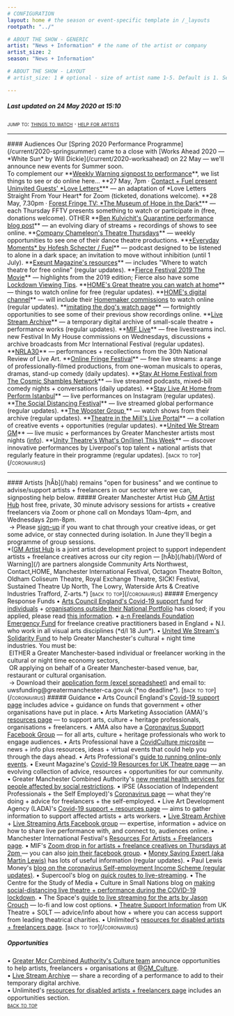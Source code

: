 ```yaml
---
# CONFIGURATION
layout: home # the season or event-specific template in /_layouts
rootpath: "../"

# ABOUT THE SHOW - GENERIC
artist: "News + Information" # the name of the artist or company
artist_size: 2
season: "News + Information"

# ABOUT THE SHOW - LAYOUT
# artist_size: 1 # optional - size of artist name 1-5. Default is 1. Set longer names to lower values

---
```

##### *Last updated on 24 May 2020 at 15:10*        

<span style='font-variant: small-caps'>jump to: [things to watch](/coronavirus/#audiences) · [help for artists](/coronavirus/#artists)</span>       
<hr>          
#### Audiences         
Our [Spring 2020 Performance Programme](/current/2020-springsummer) came to a close with [Works Ahead 2020 — *White Sun* by Will Dickie](/current/2020-worksahead) on 22 May — we'll announce new events for Summer soon.<br>To complement our **<a href="http://wordofwarning.posthaven.com" target="_blank">Weekly Warning signpost to performance</a>**, we list things to see or do online here…            
**27 May, 7pm · <a href="http://contactmcr.com/news/love-letters-straight-from-your-heart" target="_blank">Contact + Fuel present Uninvited Guests' *Love Letters*</a>** — an adaptation of *Love Letters Straight From Your Heart* for Zoom (ticketed, donations welcome).        
**28 May, 7.30pm · <a href="http://forestfringe.co.uk/portfolio/forest-fringe-tv" target="_blank">Forest Fringe TV: *The Museum of Hope in the Dark*</a>** — each Thursday FFTV presents something to watch or participate in (free, donations welcome).         
OTHER        
**<a href="http://smallertemples.wordpress.com/2020/04/04/quarantine-performance" target="_blank">Ben Kulvichit's Quarantine performance blog post</a>** — an evolving diary of streams + recordings of shows to see online.        
**<a href="http://www.companychameleon.com/whats-on/theatre-thursdays" target="_blank">Company Chameleon's Theatre Thursdays</a>** — weekly opportunities to see one of their dance theatre productions.         
**<a href="http://fueltheatre.com/projects/everyday-moments" target="_blank">*Everyday Moments* by Hofesh Schecter / Fuel</a>** — podcast designed to be listened to alone in a dark space; an invitation to move without inhibition (until 1 July).        
**<a href="http://exeuntmagazine.com/features/covid-19-resources-uk-theatre-freelancers" target="_blank">Exeunt Magazine's resources</a>** — includes "Where to watch theatre for free online" (regular updates).        
**<a href="http://vimeo.com/395350772" target="_blank">Fierce Festival 2019 The Movie</a>** — highlights from the 2019 edition; Fierce also have some <a href="http://wearefierce.org/fierces-lockdown-viewing" target="_blank">Lockdown Viewing Tips</a>.        
**<a href="http://homemcr.org/article/great-theatre-you-can-watch-at-home" target="_blank">HOME's Great theatre you can watch at home</a>** — things to watch online for free (regular updates).         
**<a href="http://homemcr.org/digital-channel" target="_blank">HOME's digital channel</a>** — will include their <a href="http://homemcr.org/event/homemakers/" target="_blank">Homemaker commissions</a> to watch online (regular updates).         
**<a href="http://www.imitatingthedog.co.uk/watch" target="_blank">imitating the dog's watch page</a>** — fortnightly opportunities to see some of their previous show recordings online.         
**<a href="http://livestreamarchive.co.uk/archive" target="_blank">Live Stream Archive</a>** — a temporary digital archive of small-scale theatre + performance works (regular updates).        
**<a href="http://mif.co.uk/mif-launches-mif-live" target="_blank">MIF Live</a>** — free livestreams incl. new Festival In My House commissions on Wednesdays, discussions + archive broadcasts from Mcr International Festival (regular updates).        
**<a href="http://nrla30.com" target="_blank">NRLA30</a>** — performances + recollections from the 30th National Review of Live Art.         
**<a href="http://www.onlinefringefestival.com/watch-our-shows" target="_blank">Online Fringe Festival</a>** — free live streams: a range of professionally-filmed productions, from one-woman musicals to operas, dramas, stand-up comedy (daily updates).        
**<a href="http://cosmicshambles.com/stayathome/upcoming-schedule" target="_blank">Stay At Home Festival from The Cosmic Shambles Network</a>** — live streamed podcasts, mixed-bill comedy nights + conversations (daily updates).         
**<a href="http://www.instagram.com/performistanbul" target="_blank">Stay Live At Home from Perform Istanbul</a>** — live performances on Instagram (regular updates).         
**<a href="http://www.socialdistancingfestival.com" target="_blank">The Social Distancing Festival</a>** — live streamed global performance (regular updates).         
**<a href="http://thewoostergroup.org/blog" target="_blank">The Wooster Group </a>** — watch shows from their archive (regular updates).         
**<a href="http://theatreinthemill.com/live-portal" target="_blank">Theatre in the Mill's Live Portal</a>** — a collation of creative events + opportunities (regular updates).        
**<a href="http://unitedwestream.co.uk" target="_blank">United We Stream GM</a>** — live music + performances by Greater Manchester artists most nights (<a href="http://www.greatermanchester-ca.gov.uk/news/united-we-stream-to-broadcast-greater-manchester-culture-to-homes-around-the-world" target="_blank">info</a>).        
**<a href="http://www.unitytheatreliverpool.co.uk/whats-on-line" target="_blank">Unity Theatre's What's On(line) This Week</a>** — discover innovative performances by Liverpool's top talent + national artists that regularly feature in their programme (regular updates).        
<span style='font-variant: small-caps'>[back to top](/coronavirus)</span>        
<hr>          
#### Artists         
[hÅb](/hab) remains "open for business" and we continue to advise/support artists + freelancers in our sector where we can, signposting help below.         
##### Greater Manchester Artist Hub            
<a href="http://www.gm-artisthub.co.uk" target="_blank">GM Artist Hub</a> host free, private, 30 minute advisory sessions for artists + creative freelancers via Zoom or phone call on Mondays 10am-4pm, and Wednesdays 2pm-8pm.<br>&nbsp;→ Please <a href="http://www.gm-artisthub.co.uk/advisory-sessions" target="_blank">sign-up</a> if you want to chat through your creative ideas, or get some advice, or stay connected during isolation. In June they'll begin a programme of group sessions.<br>*(<a href="http://www.gm-artisthub.co.uk" target="_blank">GM Artist Hub</a> is a joint artist development project to support independent artists + freelance creatives across our city region — [hÅb](/hab)/[Word of Warning](/) are partners alongside Community Arts Northwest, Contact,HOME, Manchester International Festival, Octagon Theatre Bolton, Oldham Coliseum Theatre, Royal Exchange Theatre, SICK! Festival, Sustained Theatre Up North, The Lowry, Waterside Arts & Creative Industries Trafford, Z-arts.*)        
<span style='font-variant: small-caps'>[back to top](/coronavirus)</span>       
##### Emergency Response Funds         
• <a href="http://artscouncil.org.uk/covid-19" target="_blank">Arts Council England's Covid-19 support fund</a> for <a href="http://www.artscouncil.org.uk/funding/financial-support-artists-creative-practitioners-and-freelancers" target="_blank">individuals</a> + <a href="http://www.artscouncil.org.uk/funding/financial-support-organisations-outside-national-portfolio" target="_blank">organisations outside their National Portfolio</a> has closed; if you applied, please read <a href="http://www.artscouncil.org.uk/covid-19/emergency-response-fund-information-submitted-applicants" target="_blank">this information</a>.         
• <a href="http://www.a-n.co.uk/about/freelands-foundation-emergency-fund" target="_blank">a-n Freelands Foundation Emergency Fund</a> for freelance creative practitioners based in England + N.I. who work in all visual arts disciplines (*d/l 18 Jun*).        
• <a href="http://www.greatermanchester-ca.gov.uk/what-we-do/culture" target="_blank">United We Stream's Solidarity Fund</a> to help Greater Manchester's cultural + night time industries. You must be:<br>&nbsp;EITHER a Greater Manchester-based individual or freelancer working in the cultural or night time economy sectors,<br>&nbsp;OR applying on behalf of a Greater Manchester-based venue, bar, restaurant or cultural organisation.<br>&nbsp;→ Download their <a href="http://greatermanchester-ca.gov.uk/media/2851/uws-funding-application-v2.xlsx" target="_blank">application form (excel spreadsheet)</a> and email to: uwsfunding@greatermanchester-ca.gov.uk (*no deadline*).         
<span style='font-variant: small-caps'>[back to top](/coronavirus)</span>       
##### Guidance         
• Arts Council England's <a href="http://artscouncil.org.uk/covid-19" target="_blank">Covid-19 support page</a> includes advice + guidance on funds that government + other organisations have put in place.          
• Arts Marketing Association (AMA)'s <a href="http://www.a-m-a.co.uk/coronavirus-covid-19-resources" target="_blank">resources page</a> — to support arts, culture + heritage professionals, organisations + freelancers.        
• AMA also have a <a href="http://facebook.com/groups/AMACommunitySupport" target="_blank">Coronavirus Support Facebook Group</a> — for all arts, culture + heritage professionals who work to engage audiences.        
• Arts Professional have a <a href="http://www.artsprofessional.co.uk/magazine/covidculture" target="_blank">CovidCulture microsite</a>  — news + info plus resources, ideas + virtual events that could help you through the days ahead.          
• Arts Professional's <a href="http://www.artsprofessional.co.uk/news/covid-19-connecting-online-during-social-distancing" target="_blank">guide to running online-only events</a>.          
• Exeunt Magazine's <a href="http://exeuntmagazine.com/features/covid-19-resources-uk-theatre-freelancers" target="_blank">Covid-19 Resources for UK Theatre page</a> — an evolving collection of advice, resources + opportunities for our community.        
• Greater Manchester Combined Authority's <a href="http://www.greatermanchester-ca.gov.uk/news/new-mental-health-services-for-people-affected-by-social-restrictions" target="_blank">new mental health services for people affected by social restrictions</a>.         
• IPSE (Association of Independent Professionals + the Self Employed)'s <a href="http://www.ipse.co.uk/ipse-news/news-listing/coronavirus-ipse-activity-and-advice-freelancers.html" target="_blank">Coronavirus page</a> — what they're doing + advice for freelancers + the self-employed.        
• Live Art Development Agency (LADA)'s <a href="http://www.thisisliveart.co.uk/resources/covid-19-support-resources" target="_blank">Covid-19 support + resources page</a> — aims to gather information to support affected artists + arts workers.         
• <a href="http://livestreamarchive.co.uk/resources" target="_blank">Live Stream Archive</a> + <a href="http://www.facebook.com/groups/livestreamingarts" target="_blank">Live Streaming Arts Facebook group</a> — expertise, information + advice on how to share live performance with, and connect to, audiences online.         
• Manchester International Festival's <a href="http://mif.co.uk/resources-for-freelance-creatives/" target="_blank">Resources For Artists + Freelancers page</a>.        
• MIF's <a href="http://mif.co.uk/mif-drop-in-artists-freelance-creatives" target="_blank">Zoom drop in for artists + freelance creatives on Thursdays at 2pm </a> — you can also <a href="http://www.facebook.com/groups/mifartistfreelancedropin" target="_blank">join their facebook group</a>.        
• <a href="http://www.moneysavingexpert.com/news" target="_blank">Money Saving Expert (aka Martin Lewis)</a> has lots of useful information (regular updates).           
• Paul Lewis Money's <a href="http://paullewismoney.blogspot.com/2020/03/self-employed-coronavirus-scheme.html" target="_blank">blog on the coronavirus Self-employment Income Scheme (regular updates)</a>.        
• Supercool's blog on <a href="http://supercooldesign.co.uk/blog/keeping-it-live" target="_blank">quick routes to live-streaming</a>.        
• The Centre for the Study of Media + Culture in Small Nations blog on <a href="http://culture.research.southwales.ac.uk/news-and-events/news/online-theatre-covid-19" target="_blank">making social-distancing live theatre + performance during the COVID-19 lockdown</a>.         
• The Space's <a href="http://www.thespace.org/resource/live-streaming-arts-lo-fi-and-low-cost-options" target="_blank">guide to live streaming for the arts by Jason Crouch</a> — lo-fi and low cost options.        
• <a href="http://theatresupport.info" target="_blank">Theatre Support Information</a> from UK Theatre + SOLT — advice/info about how + where you can access support from leading theatrical charities.        
• Unlimited's <a href="http://weareunlimited.org.uk/links-and-resources-for-disabled-artists-and-freelancers-in-response-to-covid-19-includes-medical-guidance" target="_blank">resources for disabled artists + freelancers page</a>.        
<span style='font-variant: small-caps'>[back to top](/coronavirus)</span>       

##### Opportunities         
• <a href="http://greatermanchester-ca.gov.uk/what-we-do/culture" target="_blank">Greater Mcr Combined Authority's Culture team</a> announce opportunities to help artists, freelancers + organisations at <a href="http://twitter.com/GM_Culture" target="_blank">@GM_Culture</a>.        
• <a href="http://livestreamarchive.co.uk/contact" target="_blank">Live Stream Archive</a> — share a recording of a performance to add to their temporary digital archive.        
• Unlimited's <a href="http://weareunlimited.org.uk/links-and-resources-for-disabled-artists-and-freelancers-in-response-to-covid-19-includes-medical-guidance" target="_blank">resources for disabled artists + freelancers page</a> includes an opportunities section.        
<span style='font-variant: small-caps'>[back to top](/coronavirus)</span>
